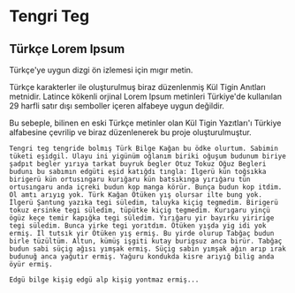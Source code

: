 Tengri Teg
==========

Türkçe Lorem Ipsum
------------------

Türkçe'ye uygun dizgi ön izlemesi için mıgır metin. 

Türkçe karakterler ile oluşturulmuş biraz düzenlenmiş Kül Tigin Anıtları metnidir. Latince kökenli orjinal Lorem Ipsum metinleri Türkiye'de kullanılan 29 harfli satır dışı semboller içeren alfabeye uygun değildir. 

Bu sebeple, bilinen en eski Türkçe metinler olan Kül Tigin Yazıtları'ı Türkiye alfabesine çevrilip ve biraz düzenlenerek bu proje oluşturulmuştur.


    Tengri teg tengride bolmış Türk Bilge Kağan bu ödke olurtum. Sabimin tüketi eşidgil. Ulayu ini yigünüm oğlanım biriki oğuşum budunum biriye şadpıt begler yırıya tarkat buyruk begler Otuz Tokuz Oğuz Begleri budunı bu sabımın edgüti eşid katığdı tıngla: İlgerü kün toğsıkka birigerü kün ortusıngaru kurığaru kün batsıkınga yırığaru tün ortusıngaru anda içreki budun kop manga körür. Bunça budun kop itdim. Ol amtı arıyıg yok. Türk Kağan Ötüken yış olursar ilte bung yok. İlgerü Şantung yazıka tegi süledim, taluyka kiçig tegmedim. Birigerü tokuz ersinke tegi süledim, tüpütke kiçig tegmedim. Kurıgaru yinçü ögüz keçe temir kapığka tegi süledim. Yırığaru yir bayırku yiririge tegi süledim. Bunca yirke tegi yorıtdım. Ötüken yışda yig idi yok ermiş. İl tutsık yir Ötüken yış ermiş. Bu yirde olurup Tabğaç budun birle tüzültüm. Altun, kümüş işgiti kutay burigsuz anca birür. Tabğaç budun sabi süçig ağısı yımşak ermiş. Süçig sabin yımşak ağın arıp ırak budunuğ anca yağutır ermiş. Yağuru kondukda kisre arıyığ bilig anda öyür ermiş.

    Edgü bilge kişig edgü alp kişig yontmaz ermiş...

